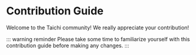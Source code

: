 # Contribution Guide

Welcome to the Taichi community! We really appreciate your contribution!

::: warning reminder Please take some time to familiarize yourself with this contribution guide before making any changes. :::
